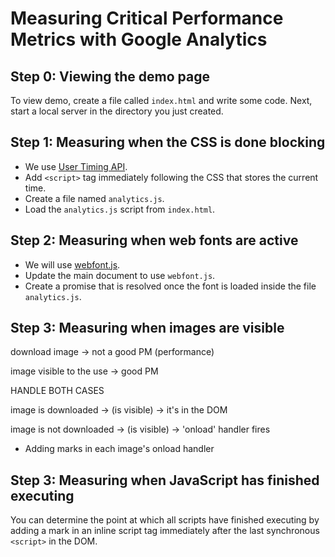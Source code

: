 # Measuring Critical Performance Metrics with Google Analytics

## Step 0: Viewing the demo page

To view demo, create a file called `index.html` and write some code. Next, start a local server in the directory you just created. 

## Step 1: Measuring when the CSS is done blocking

* We use [User Timing API](https://developer.mozilla.org/en-US/docs/Web/API/User_Timing_API).
* Add `<script>` tag immediately following the CSS that stores the current time.
* Create a file named `analytics.js`.
* Load the `analytics.js` script from `index.html`.

## Step 2: Measuring when web fonts are active

* We will use [webfont.js](https://github.com/typekit/webfontloader).
* Update the main document to use `webfont.js`.
* Create a promise  that is resolved once the font is loaded inside the file `analytics.js`.

## Step 3: Measuring when images are visible

download image -> not a good PM (performance)

image visible to the use -> good PM

HANDLE BOTH CASES

image is downloaded -> (is visible) -> it's in the DOM

image is not downloaded -> (is visible) -> 'onload' handler fires

* Adding marks in each image's onload handler

## Step 3: Measuring when JavaScript has finished executing 	

You can determine the point at which all scripts have finished executing by adding a mark in an inline script tag immediately after the last synchronous `<script>` in the DOM.